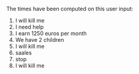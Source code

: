 The times have been computed on this user input:
1. I will kill me
2. I need help
3. I earn 1250 euros per month
4. We have 2 children
5. I will kill me
6. saales
7. stop
8. I will kill me